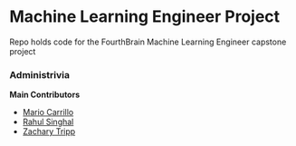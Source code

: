 # Machine Learning Engineer Project
Repo holds code for the FourthBrain Machine Learning Engineer capstone project


### Administrivia

**Main Contributors** 
* [Mario Carrillo](https://www.linkedin.com/in/mariojaviercarrillo/)
* [Rahul Singhal](https://www.linkedin.com/in/rahulsinghalchicago/)
* [Zachary Tripp](https://www.linkedin.com/in/zachary-tripp/)


